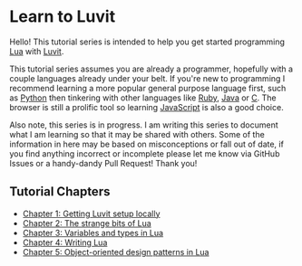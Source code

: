 # Learn to Luvit
Hello! This tutorial series is intended to help you get started programming
[Lua](http://www.lua.org/) with [Luvit](https://github.com/luvit/luvit).

This tutorial series assumes you are already a programmer, hopefully with a
couple languages already under your belt. If you're new to programming I
recommend learning a more popular general purpose language first, such as
[Python](http://www.python.org) then tinkering with other languages like
[Ruby](http://www.ruby-lang.org), [Java](www.java.com) or
[C](http://c.learncodethehardway.org/book/). The browser is still a prolific
tool so learning [JavaScript](http://www.w3schools.com/js/) is also a good
choice.

Also note, this series is in progress. I am writing this series to document
what I am learning so that it may be shared with others. Some of the
information in here may be based on misconceptions or fall out of date, if you
find anything incorrect or incomplete please let me know via GitHub Issues or a
handy-dandy Pull Request! Thank you!

## Tutorial Chapters
* [Chapter 1: Getting Luvit setup locally](https://github.com/KennethWilke/learn-to-luvit/tree/master/chapter1)
* [Chapter 2: The strange bits of Lua](https://github.com/KennethWilke/learn-to-luvit/tree/master/chapter2)
* [Chapter 3: Variables and types in Lua](https://github.com/KennethWilke/learn-to-luvit/tree/master/chapter3)
* [Chapter 4: Writing Lua](https://github.com/KennethWilke/learn-to-luvit/tree/master/chapter4)
* [Chapter 5: Object-oriented design patterns in Lua](https://github.com/KennethWilke/learn-to-luvit/tree/master/chapter5)
